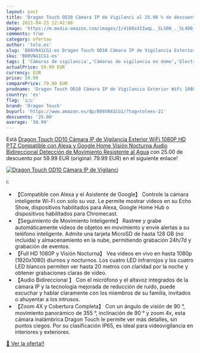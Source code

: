 ```yaml
---
layout: post
title: 'Dragon Touch OD10 Cámara IP de Vigilanci al 25.00 % de descuento'
date: 2021-04-23 12:42:08
image: 'https://m.media-amazon.com/images/I/4108x4IIwqL._SL500_._SL400_.jpg'
comments: true
category: ofertas
author: 'tole.es'
slug: 'B08VN41CG1-es Dragon Touch OD10 Cámara IP de Vigilancia Exterior WiFi...'
sku: 'B08VN41CG1-es'
tags: [ 'Cámaras de vigilancia','Cámaras de vigilancia en domo','Electrónica','Fotografía y videocámaras','alexa','dragon touch','google','home', ]
actualPrice: 59.99 EUR
currency: EUR
price: 59.99
comparePrice: 79.99 EUR
prodname: 'Dragon Touch OD10 Cámara IP de Vigilancia Exterior WiFi 1080P HD PTZ Compatible con Alexa y Google Home  Visión Nocturna  Audio Bidireccional  Detección de Movimiento  Resistente al Agua'
country: 'es'
flag: '🇪🇸'
brand: 'Dragon Touch'
buyurl: 'https://www.amazon.es/dp/B08VN41CG1/?tag=tolees-21'
descuento: '25.00'
average: '59.99'
---
```


Está [Dragon Touch OD10 Cámara IP de Vigilancia Exterior WiFi 1080P HD PTZ Compatible con Alexa y Google Home  Visión Nocturna  Audio Bidireccional  Detección de Movimiento  Resistente al Agua](https://www.amazon.es/dp/B08VN41CG1/?tag=tolees-21) con 25.00 de descuento por 59.99 EUR (original: 79.99 EUR) en el siguiente enlace!

[![Dragon Touch OD10 Cámara IP de Vigilanci](https://m.media-amazon.com/images/I/4108x4IIwqL._SL500_._SL400_.jpg)](https://www.amazon.es/dp/B08VN41CG1/?tag=tolees-21)

ℹ️:

- 【Compatible con Alexa y el Asistente de Google】 Controle la cámara inteligente Wi-Fi con solo su voz. Le permite mostrar videos en su Echo Show, dispositivos habilitados para Alexa, Google Home Hub o dispositivos habilitados para Chromecast.
- 【Seguimiento de Movimiento Inteligente】 Rastree y grabe automáticamente videos de objetos en movimiento y envíe alertas a su teléfono inteligente. Admite una tarjeta MicroSD de hasta 128 GB (no incluida) y almacenamiento en la nube, permitiendo grabación 24h/7d y grabación de eventos.
- 【Full HD 1080P y Visión Nocturna】 Vea videos en vivo en hasta 1080p (1920x1080) diurnos y nocturnos. Los cuatro LED infrarrojos y los cuatro LED blancos permiten ver hasta 20 metros con claridad por la noche y obtener grabaciones claras de video.
- 【Audio Bidireccional 】 Con el micrófono y el altavoz integrados de la cámara IP y la tecnología mejorada de reducción de ruido, puede escuchar y hablar claramente con los miembros de su familia, invitados o ahuyentar a los intrusos.
- 【Zoom 4X y Cobertura Completa】 Con un ángulo de visión de 90 °, movimiento panorámico de 355 °, inclinación de 90 ° y zoom 4x, esta cámara inalámbrica Dragon Touch le permite ver más detalles, sin puntos ciegos. Por su clasificación IP65, es ideal para videovigilancia en interiores y exteriores.

[🛒 Ver la oferta!!](https://www.amazon.es/dp/B08VN41CG1/?tag=tolees-21)
